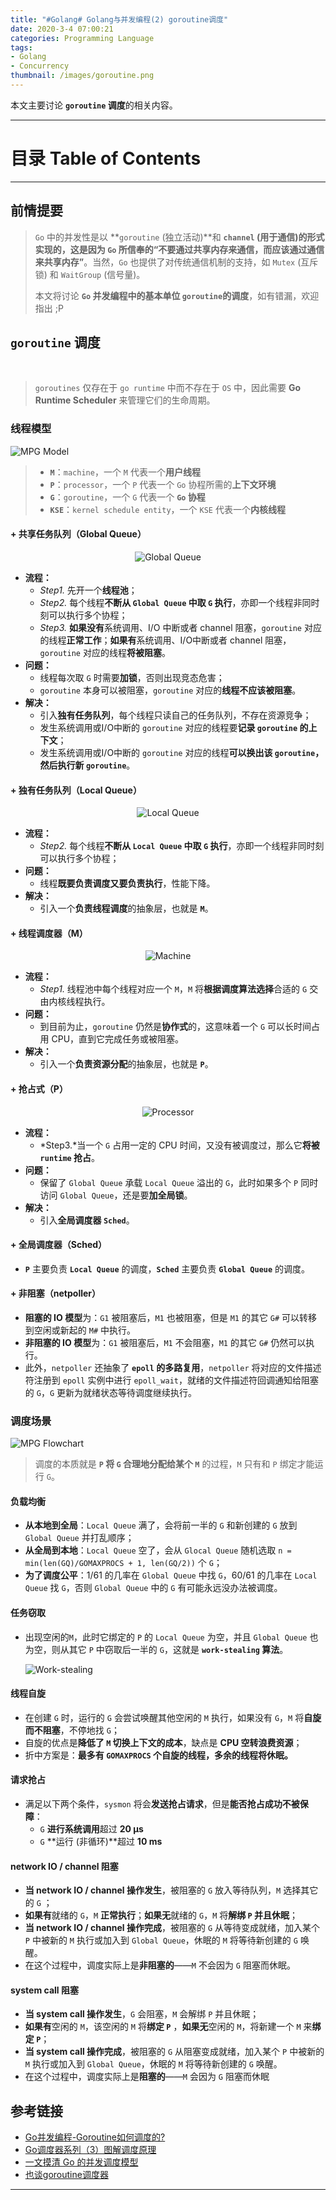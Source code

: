 ```yaml
---
title: "#Golang# Golang与并发编程(2) goroutine调度"
date: 2020-3-4 07:00:21
categories: Programming Language
tags:
- Golang
- Concurrency
thumbnail: /images/goroutine.png
---
```




本文主要讨论 **`goroutine` 调度**的相关内容。



---



<!-- more -->



# **目录 Table of Contents**

<!-- toc -->

---

## **前情提要**

> `Go` 中的并发性是以 **`goroutine` (独立活动)**和 **`channel` (用于通信)**的形式实现的，这是因为 `Go` 所信奉的**“不要通过共享内存来通信，而应该通过通信来共享内存”**。当然，`Go` 也提供了对传统通信机制的支持，如 `Mutex` (互斥锁) 和 `WaitGroup` (信号量)。
>
> 本文将讨论 **`Go` 并发编程中的基本单位 `goroutine`的调度**，如有错漏，欢迎指出 ;P

## **`goroutine` 调度**

<br/>

> `goroutines` 仅存在于 `go runtime` 中而不存在于 `OS` 中，因此需要 **Go Runtime Scheduler** 来管理它们的生命周期。

### 线程模型

![MPG Model](/images/MPG_model.png)

> - **`M`**：`machine`，一个 `M` 代表一个**用户线程**
> - **`P`**：`processor`，一个 `P` 代表一个 `Go` 协程所需的**上下文环境**
> - **`G`**：`goroutine`，一个 `G` 代表一个 **`Go` 协程**
> - **`KSE`**：`kernel schedule entity`，一个 `KSE` 代表一个**内核线程**

#### + 共享任务队列（Global Queue）

<div align=center>
    <img src="/images/global_queue.png" alt="Global Queue"/>
</div>

- **流程：**
  - *Step1.* 先开一个**线程池**；
  - *Step2.* 每个线程**不断从 `Global Queue` 中取 `G` 执行**，亦即一个线程非同时刻可以执行多个协程；
  - *Step3.* **如果没有**系统调用、I/O 中断或者 channel 阻塞，`goroutine` 对应的线程**正常工作**；**如果有**系统调用、I/O中断或者 channel 阻塞，`goroutine` 对应的线程**将被阻塞**。
- **问题：**
  - 线程每次取 `G` 时需要**加锁**，否则出现竞态危害；
  - `goroutine` 本身可以被阻塞，`goroutine` 对应的**线程不应该被阻塞**。
- **解决：**
  - 引入**独有任务队列**，每个线程只读自己的任务队列，不存在资源竞争；
  - 发生系统调用或I/O中断的 `goroutine` 对应的线程要**记录 `goroutine` 的上下文**；
  - 发生系统调用或I/O中断的 `goroutine` 对应的线程**可以换出该 `goroutine`，然后执行新 `goroutine`**。

#### + 独有任务队列（Local Queue）

<div align=center>
    <img src="/images/local_queue.png" alt="Local Queue"/>
</div>

- **流程：**
  - *Step2.* 每个线程**不断从 `Local Queue` 中取 `G` 执行**，亦即一个线程非同时刻可以执行多个协程；
- **问题：**
  - 线程**既要负责调度又要负责执行**，性能下降。
- **解决：**
  - 引入一个**负责线程调度**的抽象层，也就是 **`M`**。

#### + 线程调度器（M）

<div align=center>
	<img src="/images/machine.png" alt="Machine"/>
</div>

- **流程：**
  - *Step1.* 线程池中每个线程对应一个 `M`，`M` 将**根据调度算法选择**合适的 `G` 交由内核线程执行。
- **问题：**
  - 到目前为止，`goroutine` 仍然是**协作式**的，这意味着一个 `G` 可以长时间占用 CPU，直到它完成任务或被阻塞。
- **解决：**
  - 引入一个**负责资源分配**的抽象层，也就是 **`P`**。

#### + 抢占式（P）

<div align=center>
	<img src="/images/processor.png" alt="Processor"/>
</div>

- **流程：**
  - *Step3.*当一个 `G` 占用一定的 CPU 时间，又没有被调度过，那么它**将被 `runtime` 抢占**。
- **问题：**
  - 保留了 `Global Queue` 承载 `Local Queue` 溢出的 `G`，此时如果多个 `P` 同时访问 `Global Queue`，还是要**加全局锁**。 
- **解决：**
  - 引入**全局调度器 `Sched`**。

#### + 全局调度器（Sched）

- **`P`** 主要负责 **`Local Queue`** 的调度，**`Sched`** 主要负责 **`Global Queue`** 的调度。

#### + 非阻塞（netpoller）

- **阻塞的 IO 模型**为：`G1` 被阻塞后，`M1` 也被阻塞，但是 `M1` 的其它 `G#` 可以转移到空闲或新起的 `M#` 中执行。
- **非阻塞的 IO 模型**为：`G1` 被阻塞后，`M1` 不会阻塞，`M1` 的其它 `G#` 仍然可以执行。
- 此外，`netpoller` 还抽象了 **`epoll` 的多路复用**，`netpoller` 将对应的文件描述符注册到 `epoll` 实例中进行 `epoll_wait`，就绪的文件描述符回调通知给阻塞的 `G`，`G` 更新为就绪状态等待调度继续执行。

### 调度场景

![MPG Flowchart](/images/MPG_flowchart.png)

> 调度的本质就是 **`P` 将 `G` 合理地分配给某个 `M`** 的过程，`M` 只有和 `P` 绑定才能运行 `G`。

#### 负载均衡

- **从本地到全局**：`Local Queue` 满了，会将前一半的 `G` 和新创建的 `G` 放到 `Global Queue` 并打乱顺序；
- **从全局到本地**：`Local Queue` 空了，会从 `Glocal Queue` 随机选取 `n = min(len(GQ)/GOMAXPROCS + 1, len(GQ/2))` 个 `G`；
- **为了调度公平**：1/61 的几率在 `Global Queue` 中找 `G`，60/61 的几率在 `Local Queue` 找 `G`，否则 `Global Queue` 中的 `G` 有可能永远没办法被调度。

#### 任务窃取

- 出现空闲的`M`，此时它绑定的 `P` 的 `Local Queue` 为空，并且 `Global Queue` 也为空，则从其它 `P` 中窃取后一半的 `G`，这就是 **`work-stealing` 算法**。

  <img src="/images/work_stealing.png" alt="Work-stealing" align=center/>

#### 线程自旋

- 在创建 `G` 时，运行的 `G` 会尝试唤醒其他空闲的 `M` 执行，如果没有 `G`，`M` 将**自旋而不阻塞**，不停地找 `G`；
- 自旋的优点是**降低了 `M` 切换上下文的成本**，缺点是 **CPU 空转浪费资源**；
- 折中方案是：**最多有 `GOMAXPROCS` 个自旋的线程，多余的线程将休眠。**

#### 请求抢占

- 满足以下两个条件，`sysmon` 将会**发送抢占请求**，但是**能否抢占成功不被保障**：
  - `G` **进行系统调用**超过 **20 μs**
  - `G` **运行 (非循环)**超过 **10 ms**

#### network IO / channel 阻塞

- **当 network IO / channel 操作发生**，被阻塞的 `G` 放入等待队列，`M` 选择其它的 `G` ；
- **如果有**就绪的 `G`，`M` **正常执行**；**如果无**就绪的 `G`，`M` 将**解绑 `P` 并且休眠**；
- **当 network IO / channel 操作完成**，被阻塞的 `G` 从等待变成就绪，加入某个 `P` 中被新的 `M` 执行或加入到 `Global Queue`，休眠的 `M` 将等待新创建的 `G` 唤醒。
- 在这个过程中，调度实际上是**非阻塞的**——`M` 不会因为 `G` 阻塞而休眠。

#### system call 阻塞

- **当 system call 操作发生**，`G` 会阻塞，`M` 会解绑 `P` 并且休眠；
- **如果有**空闲的 `M`，该空闲的 `M` 将**绑定 `P`** ，**如果无**空闲的 `M`，将新建一个 `M` 来**绑定 `P`**；
- **当 system call 操作完成**，被阻塞的 `G` 从阻塞变成就绪，加入某个 `P` 中被新的 `M` 执行或加入到 `Global Queue`，休眠的 `M` 将等待新创建的 `G` 唤醒。
- 在这个过程中，调度实际上是**阻塞的**——`M` 会因为 `G` 阻塞而休眠

## **参考链接**

- [Go并发编程-Goroutine如何调度的?](https://www.iminho.me/wiki/blog-20.html)
- [Go调度器系列（3）图解调度原理](https://segmentfault.com/a/1190000018775901)
- [一文摸清 Go 的并发调度模型](https://studygolang.com/articles/20991)
- [也谈goroutine调度器](https://tonybai.com/2017/06/23/an-intro-about-goroutine-scheduler/)

---

